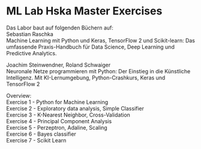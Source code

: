 # ML Lab Hska Master Exercises

Das Labor baut auf folgenden Büchern auf: <br>
Sebastian Raschka <br>
Machine Learning mit Python und Keras, TensorFlow 2 und Scikit-learn: Das umfassende Praxis-Handbuch für Data Science, Deep Learning und Predictive Analytics. <br>

Joachim Steinwendner, Roland Schwaiger <br>
Neuronale Netze programmieren mit Python: Der Einstieg in die Künstliche Intelligenz. Mit KI-Lernumgebung, Python-Crashkurs, Keras und TensorFlow 2 <br>



Overview: <br>
Exercise 1 - Python for Machine Learning <br>
Exercise 2 - Exploratory data analysis, Simple Classifier <br>
Exercise 3 - K-Nearest Neighbor, Cross-Validation <br>
Exercise 4 - Principal Component Analysis <br>
Exercise 5 - Perzeptron, Adaline, Scaling <br>
Exercise 6 - Bayes classifier <br>
Exercise 7 - Scikit Learn <br>
